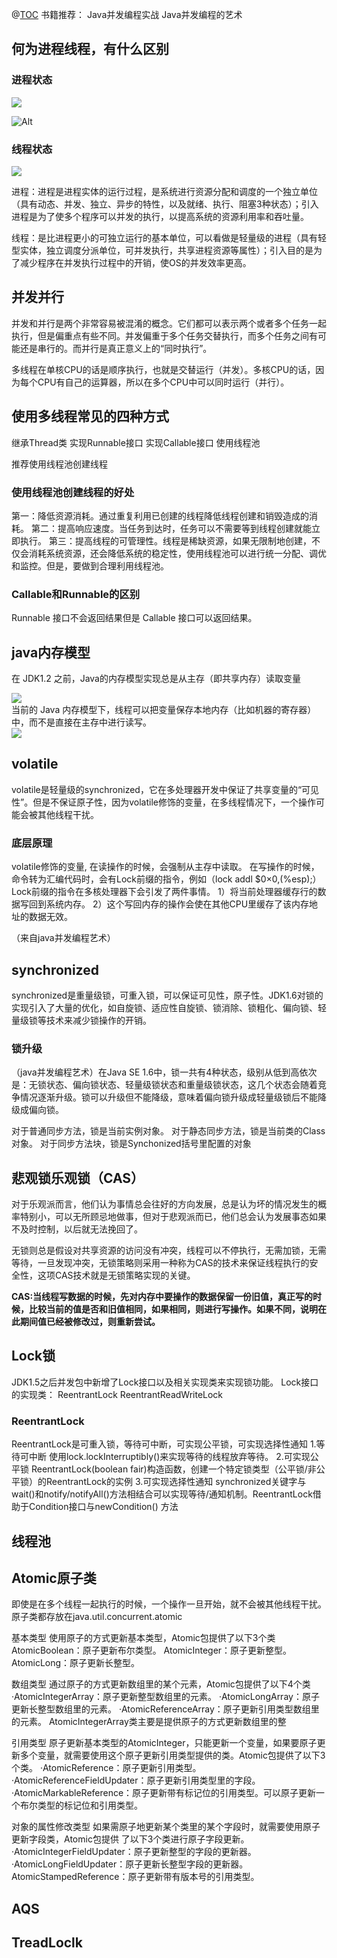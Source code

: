 @[TOC](Java并发)
书籍推荐：
Java并发编程实战
Java并发编程的艺术

## 何为进程线程，有什么区别
### 进程状态
<img src="https://github.com/myacai/JavaHandBook/blob/master/images/java/进程状态.PNG" width=""/></br>

![Alt](https://github.com/myacai/JavaHandBook/blob/master/images/java/进程状态.PNG#pic_center)
### 线程状态
<img src="https://github.com/myacai/JavaHandBook/blob/master/images/java/线程基本状态.PNG" width=""/></br>

进程：进程是进程实体的运行过程，是系统进行资源分配和调度的一个独立单位（具有动态、并发、独立、异步的特性，以及就绪、执行、阻塞3种状态）；引入进程是为了使多个程序可以并发的执行，以提高系统的资源利用率和吞吐量。

线程：是比进程更小的可独立运行的基本单位，可以看做是轻量级的进程（具有轻型实体，独立调度分派单位，可并发执行，共享进程资源等属性）；引入目的是为了减少程序在并发执行过程中的开销，使OS的并发效率更高。

## 并发并行

并发和并行是两个非常容易被混淆的概念。它们都可以表示两个或者多个任务一起执行，但是偏重点有些不同。并发偏重于多个任务交替执行，而多个任务之间有可能还是串行的。而并行是真正意义上的“同时执行”。

多线程在单核CPU的话是顺序执行，也就是交替运行（并发）。多核CPU的话，因为每个CPU有自己的运算器，所以在多个CPU中可以同时运行（并行）。



## 使用多线程常见的四种方式
继承Thread类
实现Runnable接口
实现Callable接口
使用线程池

推荐使用线程池创建线程
### 使用线程池创建线程的好处
第一：降低资源消耗。通过重复利用已创建的线程降低线程创建和销毁造成的消耗。
第二：提高响应速度。当任务到达时，任务可以不需要等到线程创建就能立即执行。
第三：提高线程的可管理性。线程是稀缺资源，如果无限制地创建，不仅会消耗系统资源，还会降低系统的稳定性，使用线程池可以进行统一分配、调优和监控。但是，要做到合理利用线程池。
### Callable和Runnable的区别
Runnable 接口不会返回结果但是 Callable 接口可以返回结果。


## java内存模型
在 JDK1.2 之前，Java的内存模型实现总是从主存（即共享内存）读取变量

<img src="https://github.com/myacai/JavaHandBook/blob/master/images/java/内存模型2.jpg" width=""/></br>
当前的 Java 内存模型下，线程可以把变量保存本地内存（比如机器的寄存器）中，而不是直接在主存中进行读写。</br>
<img src="https://github.com/myacai/JavaHandBook/blob/master/images/java/内存模型1.jpg" width=""/></br>
## volatile
volatile是轻量级的synchronized，它在多处理器开发中保证了共享变量的“可见性”。但是不保证原子性，因为volatile修饰的变量，在多线程情况下，一个操作可能会被其他线程干扰。

### 底层原理
volatile修饰的变量,
在读操作的时候，会强制从主存中读取。
在写操作的时候，命令转为汇编代码时，会有Lock前缀的指令，例如（lock addl $0×0,(%esp);）
Lock前缀的指令在多核处理器下会引发了两件事情。
1）将当前处理器缓存行的数据写回到系统内存。
2）这个写回内存的操作会使在其他CPU里缓存了该内存地址的数据无效。

（来自java并发编程艺术）

## synchronized
synchronized是重量级锁，可重入锁，可以保证可见性，原子性。JDK1.6对锁的实现引入了大量的优化，如自旋锁、适应性自旋锁、锁消除、锁粗化、偏向锁、轻量级锁等技术来减少锁操作的开销。
### 锁升级
（java并发编程艺术）在Java SE 1.6中，锁一共有4种状态，级别从低到高依次是：无锁状态、偏向锁状态、轻量级锁状态和重量级锁状态，这几个状态会随着竞争情况逐渐升级。锁可以升级但不能降级，意味着偏向锁升级成轻量级锁后不能降级成偏向锁。

对于普通同步方法，锁是当前实例对象。
对于静态同步方法，锁是当前类的Class对象。
对于同步方法块，锁是Synchonized括号里配置的对象

## 悲观锁乐观锁（CAS）
对于乐观派而言，他们认为事情总会往好的方向发展，总是认为坏的情况发生的概率特别小，可以无所顾忌地做事，但对于悲观派而已，他们总会认为发展事态如果不及时控制，以后就无法挽回了。

无锁则总是假设对共享资源的访问没有冲突，线程可以不停执行，无需加锁，无需等待，一旦发现冲突，无锁策略则采用一种称为CAS的技术来保证线程执行的安全性，这项CAS技术就是无锁策略实现的关键。

**CAS:当线程写数据的时候，先对内存中要操作的数据保留一份旧值，真正写的时候，比较当前的值是否和旧值相同，如果相同，则进行写操作。如果不同，说明在此期间值已经被修改过，则重新尝试。**



## Lock锁
JDK1.5之后并发包中新增了Lock接口以及相关实现类来实现锁功能。
Lock接口的实现类： 
ReentrantLock
ReentrantReadWriteLock
### ReentrantLock
ReentrantLock是可重入锁，等待可中断，可实现公平锁，可实现选择性通知
1.等待可中断
使用lock.lockInterruptibly()来实现等待的线程放弃等待。
2.可实现公平锁
ReentrantLock(boolean fair)构造函数，创建一个特定锁类型（公平锁/非公平锁）的ReentrantLock的实例
3.可实现选择性通知
synchronized关键字与wait()和notify/notifyAll()方法相结合可以实现等待/通知机制。ReentrantLock借助于Condition接口与newCondition() 方法
## 线程池

## Atomic原子类
即使是在多个线程一起执行的时候，一个操作一旦开始，就不会被其他线程干扰。
原子类都存放在java.util.concurrent.atomic

基本类型
使用原子的方式更新基本类型，Atomic包提供了以下3个类
AtomicBoolean：原子更新布尔类型。
AtomicInteger：原子更新整型。
AtomicLong：原子更新长整型。

数组类型
通过原子的方式更新数组里的某个元素，Atomic包提供了以下4个类
·AtomicIntegerArray：原子更新整型数组里的元素。
·AtomicLongArray：原子更新长整型数组里的元素。
·AtomicReferenceArray：原子更新引用类型数组里的元素。
AtomicIntegerArray类主要是提供原子的方式更新数组里的整


引用类型
原子更新基本类型的AtomicInteger，只能更新一个变量，如果要原子更新多个变量，就需要使用这个原子更新引用类型提供的类。Atomic包提供了以下3个类。
·AtomicReference：原子更新引用类型。
·AtomicReferenceFieldUpdater：原子更新引用类型里的字段。
·AtomicMarkableReference：原子更新带有标记位的引用类型。可以原子更新一个布尔类型的标记位和引用类型。

对象的属性修改类型
如果需原子地更新某个类里的某个字段时，就需要使用原子更新字段类，Atomic包提供
了以下3个类进行原子字段更新。
·AtomicIntegerFieldUpdater：原子更新整型的字段的更新器。
·AtomicLongFieldUpdater：原子更新长整型字段的更新器。
AtomicStampedReference：原子更新带有版本号的引用类型。

## AQS

## TreadLoclk